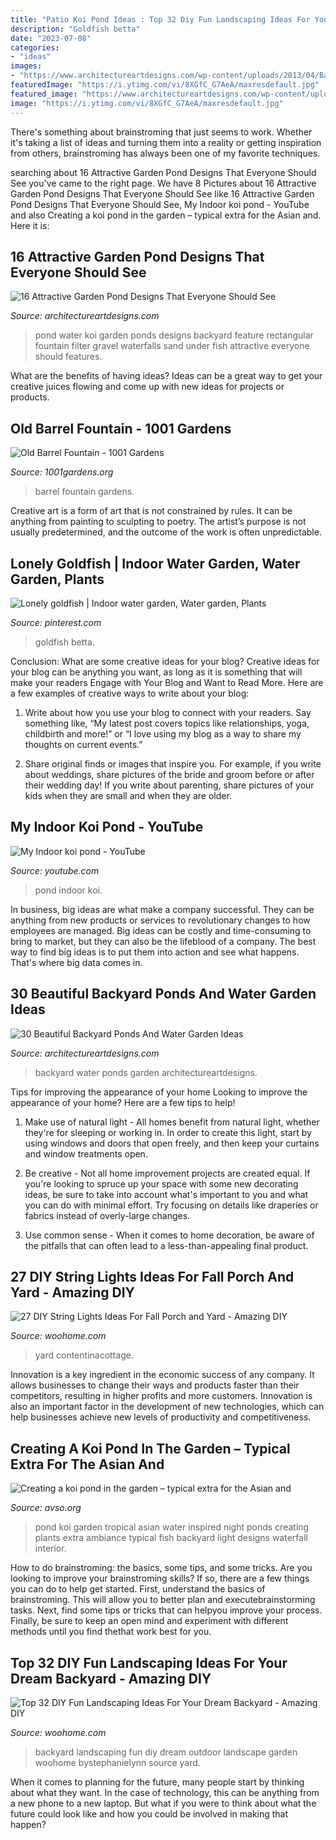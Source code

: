 ```yaml
---
title: "Patio Koi Pond Ideas : Top 32 Diy Fun Landscaping Ideas For Your Dream Backyard"
description: "Goldfish betta"
date: "2023-07-08"
categories:
- "ideas"
images:
- "https://www.architectureartdesigns.com/wp-content/uploads/2013/04/Backyard-ArchitectureArtDesigns-31.jpg"
featuredImage: "https://i.ytimg.com/vi/8XGfC_G7AeA/maxresdefault.jpg"
featured_image: "https://www.architectureartdesigns.com/wp-content/uploads/2017/02/13-36-630x473.jpg"
image: "https://i.ytimg.com/vi/8XGfC_G7AeA/maxresdefault.jpg"
---
```



There's something about brainstroming that just seems to work. Whether it's taking a list of ideas and turning them into a reality or getting inspiration from others, brainstroming has always been one of my favorite techniques.

	

		
searching about 16 Attractive Garden Pond Designs That Everyone Should See you've came to the right page. We have 8 Pictures about 16 Attractive Garden Pond Designs That Everyone Should See like 16 Attractive Garden Pond Designs That Everyone Should See, My Indoor koi pond - YouTube and also Creating a koi pond in the garden – typical extra for the Asian and. Here it is:
		
    
## 16 Attractive Garden Pond Designs That Everyone Should See

<img loading=lazy src="https://www.architectureartdesigns.com/wp-content/uploads/2017/02/13-36-630x473.jpg" onerror="this.onerror=null;this.src='https://tse2.mm.bing.net/th?id=OIP.B3HHoelGSvm1P870nzY_JQHaFj&amp;pid=15.1';" alt="16 Attractive Garden Pond Designs That Everyone Should See">

_Source: architectureartdesigns.com_

>pond water koi garden ponds designs backyard feature rectangular fountain filter gravel waterfalls sand under fish attractive everyone should features. 

	

What are the benefits of having ideas?
Ideas can be a great way to get your creative juices flowing and come up with new ideas for projects or products.

    
## Old Barrel Fountain - 1001 Gardens

<img loading=lazy src="https://www.1001gardens.org/wp-content/uploads/2014/01/tumblr_m28duq3kmY1rq25deo1_1280.jpg" onerror="this.onerror=null;this.src='https://tse3.mm.bing.net/th?id=OIP.fnD1JY-HMXotEfWFu2MHrQHaLI&amp;pid=15.1';" alt="Old Barrel Fountain - 1001 Gardens">

_Source: 1001gardens.org_

>barrel fountain gardens. 

	

Creative art is a form of art that is not constrained by rules. It can be anything from painting to sculpting to poetry. The artist’s purpose is not usually predetermined, and the outcome of the work is often unpredictable.

    
## Lonely Goldfish | Indoor Water Garden, Water Garden, Plants

<img loading=lazy src="https://i.pinimg.com/736x/39/fe/09/39fe0969d0063d36cecec55b83ff11f8--fish-in-a-bowl-betta-fish.jpg" onerror="this.onerror=null;this.src='https://tse3.mm.bing.net/th?id=OIP.qGlV2iyR6WWpax82uq-hMwHaJ3&amp;pid=15.1';" alt="Lonely goldfish | Indoor water garden, Water garden, Plants">

_Source: pinterest.com_

>goldfish betta. 

	

Conclusion: What are some creative ideas for your blog?
Creative ideas for your blog can be anything you want, as long as it is something that will make your readers Engage with Your Blog and Want to Read More. Here are a few examples of creative ways to write about your blog:
1. Write about how you use your blog to connect with your readers. Say something like, “My latest post covers topics like relationships, yoga, childbirth and more!” or “I love using my blog as a way to share my thoughts on current events.”

2. Share original finds or images that inspire you. For example, if you write about weddings, share pictures of the bride and groom before or after their wedding day! If you write about parenting, share pictures of your kids when they are small and when they are older.


    
## My Indoor Koi Pond - YouTube

<img loading=lazy src="https://i.ytimg.com/vi/8XGfC_G7AeA/maxresdefault.jpg" onerror="this.onerror=null;this.src='https://tse4.mm.bing.net/th?id=OIP.zh_M7S_mRuBcK8OT9PbDywHaEK&amp;pid=15.1';" alt="My Indoor koi pond - YouTube">

_Source: youtube.com_

>pond indoor koi. 

	

In business, big ideas are what make a company successful. They can be anything from new products or services to revolutionary changes to how employees are managed. Big ideas can be costly and time-consuming to bring to market, but they can also be the lifeblood of a company. The best way to find big ideas is to put them into action and see what happens. That's where big data comes in.

    
## 30 Beautiful Backyard Ponds And Water Garden Ideas

<img loading=lazy src="https://www.architectureartdesigns.com/wp-content/uploads/2013/04/Backyard-ArchitectureArtDesigns-31.jpg" onerror="this.onerror=null;this.src='https://tse3.mm.bing.net/th?id=OIP.U-Mn4mR8Vuvn-bTHQiMaYAHaK9&amp;pid=15.1';" alt="30 Beautiful Backyard Ponds And Water Garden Ideas">

_Source: architectureartdesigns.com_

>backyard water ponds garden architectureartdesigns. 

	

Tips for improving the appearance of your home
Looking to improve the appearance of your home? Here are a few tips to help!
1. Make use of natural light - All homes benefit from natural light, whether they're for sleeping or working in. In order to create this light, start by using windows and doors that open freely, and then keep your curtains and window treatments open.

2. Be creative - Not all home improvement projects are created equal. If you're looking to spruce up your space with some new decorating ideas, be sure to take into account what's important to you and what you can do with minimal effort. Try focusing on details like draperies or fabrics instead of overly-large changes.

3. Use common sense - When it comes to home decoration, be aware of the pitfalls that can often lead to a less-than-appealing final product.

    
## 27 DIY String Lights Ideas For Fall Porch And Yard - Amazing DIY

<img loading=lazy src="https://www.woohome.com/wp-content/uploads/2017/09/string-lighting-ideas-for-Fall-yard-and-garden-18.jpg" onerror="this.onerror=null;this.src='https://tse2.mm.bing.net/th?id=OIP.4wpjwXSjW3xLxu0gH2sedQHaHa&amp;pid=15.1';" alt="27 DIY String Lights Ideas For Fall Porch and Yard - Amazing DIY">

_Source: woohome.com_

>yard contentinacottage. 

	

Innovation is a key ingredient in the economic success of any company. It allows businesses to change their ways and products faster than their competitors, resulting in higher profits and more customers. Innovation is also an important factor in the development of new technologies, which can help businesses achieve new levels of productivity and competitiveness.

    
## Creating A Koi Pond In The Garden – Typical Extra For The Asian And

<img loading=lazy src="http://www.avso.org/wp-content/uploads/2014/11/creating-a-koi-pond-in-the-garden-typical-extra-for-the-asian-and-tropical-inspired-ambiance-garden-plants-1415274437.jpg" onerror="this.onerror=null;this.src='https://tse4.mm.bing.net/th?id=OIP.O9VwXcsVu-m0WrU40oA5jQHaJf&amp;pid=15.1';" alt="Creating a koi pond in the garden – typical extra for the Asian and">

_Source: avso.org_

>pond koi garden tropical asian water inspired night ponds creating plants extra ambiance typical fish backyard light designs waterfall interior. 

	

How to do brainstroming: the basics, some tips, and some tricks.
Are you looking to improve your brainstroming skills? If so, there are a few things you can do to help get started. First, understand the basics of brainstroming. This will allow you to better plan and executebrainstorming tasks. Next, find some tips or tricks that can helpyou improve your process. Finally, be sure to keep an open mind and experiment with different methods until you find thethat work best for you.

    
## Top 32 DIY Fun Landscaping Ideas For Your Dream Backyard - Amazing DIY

<img loading=lazy src="http://www.woohome.com/wp-content/uploads/2015/04/backyard-landscaping-woohome-10-2.jpg" onerror="this.onerror=null;this.src='https://tse4.mm.bing.net/th?id=OIP.UmfaCyxw60AqDAaOh4uIqQHaLB&amp;pid=15.1';" alt="Top 32 DIY Fun Landscaping Ideas For Your Dream Backyard - Amazing DIY">

_Source: woohome.com_

>backyard landscaping fun diy dream outdoor landscape garden woohome bystephanielynn source yard. 

	

When it comes to planning for the future, many people start by thinking about what they want. In the case of technology, this can be anything from a new phone to a new laptop. But what if you were to think about what the future could look like and how you could be involved in making that happen?

